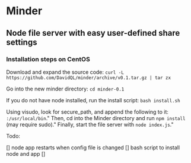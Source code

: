 # Minder
## Node file server with easy user-defined share settings

### Installation steps on CentOS

Download and expand the source code:
  `curl -L https://github.com/DavidQL/minder/archive/v0.1.tar.gz | tar zx`

Go into the new minder directory:
  `cd minder-0.1`

If you do not have node installed, run the install script:
  `bash install.sh`

Using visudo, look for secure_path, and append the following to it: `:/usr/local/bin`."
Then, cd into the Minder directory and run `npm install` (may require sudo)."
Finally, start the file server with `node index.js`."

Todo: 

[] node app restarts when config file is changed
[] bash script to install node and app
[] 